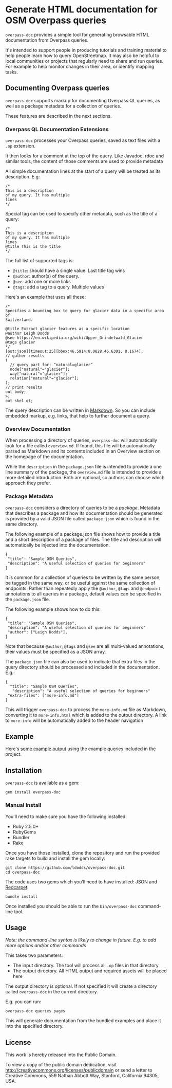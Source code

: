 # Generate HTML documentation for OSM Overpass queries

`overpass-doc` provides a simple tool for generating browsable HTML documentation
from Overpass queries.

It's intended to support people in producing tutorials and training material
to help people learn how to query OpenStreetmap. It may also be helpful to local
communities or projects that regularly need to share and run queries. For example to
help monitor changes in their area, or identify mapping tasks.

## Documenting Overpass queries

`overpass-doc` supports markup for documenting Overpass QL queries, as well as a
package metadata for a collection of queries.

These features are described in the next sections.

### Overpass QL Documentation Extensions

`overpass-doc` processes your Overpass queries, saved as text files with a `.op` extension.

It then looks for a comment at the top of the query. Like Javadoc, rdoc and
similar tools, the content of those comments are used to provide metadata

All simple documentation lines at the start of a query will be treated as its description. E.g:

```
/*
This is a description
of my query. It has multiple
lines
*/
```

Special tag can be used to specify other metadata, such as the title of a query:

```
/*
This is a description
of my query. It has multiple
lines
@title This is the title
*/
```

The full list of supported tags is:

* `@title`: should have a single value. Last title tag wins
* `@author`: author(s) of the query.
* `@see`: add one or more links
* `@tags`: add a tag to a query. Multiple values

Here's an example that uses all these:

```
/*
Specifies a bounding box to query for glacier data in a specific area of
Switzerland.

@title Extract glacier features as a specific location
@author Leigh Dodds
@see https://en.wikipedia.org/wiki/Upper_Grindelwald_Glacier
@tags glacier
*/
[out:json][timeout:25][bbox:46.5914,8.0828,46.6301, 8.1674];
// gather results
(
  // query part for: “natural=glacier”
  node["natural"="glacier"];
  way["natural"="glacier"];
  relation["natural"="glacier"];
);
// print results
out body;
>;
out skel qt;
```

The query description can be written in [Markdown](http://daringfireball.net/projects/markdown/). So
you can include embedded markup, e.g. links, that help to further document a query.

### Overview Documentation

When processing a directory of queries, `overpass-doc` will automatically look for a file called
`overview.md`. If found, this file will be automatically parsed as Markdown and its contents included
in an Overview section on the homepage of the documentation.

While the `description` in the `package.json` file is intended to provide a one line summary of the
package, the `overview.md` file is intended to provide a more detailed introduction. Both are optional,
so authors can choose which approach they prefer.

### Package Metadata

`overpass-doc` considers a directory of queries to be a _package_. Metadata that describes a package
and how its documentation should be generated is provided by a valid JSON file called `package.json` which
is found in the same directory.

The following example of a package.json file shows how to provide a title and a short description
of a package of files. The title and description will automatically be injected into the documentation.

```
{
 "title": "Sample OSM Queries",
 "description": "A useful selection of queries for beginners"
}
```

It is common for a collection of queries to be written by the same person, be tagged in the same
way, or be useful against the same collection of endpoints. Rather than repeatedly apply the
`@author`, `@tags` and `@endpoint` annotations to all queries in a package, default values can be
specified in the `package.json` file.

The following example shows how to do this:

```
{
 "title": "Sample OSM Queries",
 "description": "A useful selection of queries for beginners"
 "author": ["Leigh Dodds"],
}
```

Note that because `@author`, `@tags` and `@see` are all multi-valued annotations, their values
must be specified as a JSON array.

The `package.json` file can also be used to indicate that extra files in the query directory should be
processed and included in the documentation. E.g.:

```
{
  "title": "Sample OSM Queries",
   "description": "A useful selection of queries for beginners"
 "extra-files": ["more-info.md"]
}
```

This will trigger `overpass-doc` to process the `more-info.md` file as Markdown, converting it to
`more-info.html` which is added to the output directory. A link to `more-info` will be automatically
added to the header navigation

## Example

Here's [some example output](https://ldodds.github.io/osm-queries/) using the example queries included in the project.

## Installation

`overpass-doc` is available as a gem:

	gem install overpass-doc

### Manual Install

You'll need to make sure you have the following installed:

* Ruby 2.5.0+
* RubyGems
* Bundler
* Rake

Once you have those installed, clone the repository and run the provided rake targets to build and install the gem
locally:

	git clone https://github.com/ldodds/overpass-doc.git
	cd overpass-doc

The code uses two gems which you'll need to have installed: JSON and [Redcarpet](https://github.com/vmg/redcarpet):

	bundle install

Once installed you should be able to run the `bin/overpass-doc` command-line tool.

## Usage

_Note: the command-line syntax is likely to change in future. E.g. to add more options and/or other commands_

This takes two parameters:

* The input directory. The tool will process all `.op` files in that directory
* The output directory. All HTML output and required assets will be placed here

The output directory is optional. If not specified it will create a directory called
`overpass-doc` in the current directory.

E.g. you can run:

	overpass-doc queries pages

This will generate documentation from the bundled examples and place it into the specified
directory.

## License

This work is hereby released into the Public Domain.

To view a copy of the public domain dedication, visit http://creativecommons.org/licenses/publicdomain or send a letter to Creative Commons, 559 Nathan Abbott Way, Stanford, California 94305, USA.
